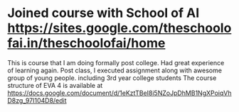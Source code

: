 # Joined course with School of AI https://sites.google.com/theschoolofai.in/theschoolofai/home
This is course that I am doing formally post college. Had great experience of learning again.
Post class, I executed assignment along with awesome group of young people. including 3rd year college students
The course structure of EVA 4 is available at https://docs.google.com/document/d/1eKztTBeI8i5NZoJpDhMB1NgXPoiqVhD8zg_97I104D8/edit
